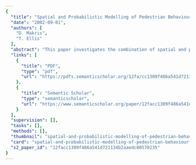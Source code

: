 ```yaml
---
{
  "title": "Spatial and Probabilistic Modelling of Pedestrian Behaviour",
  "date": "2002-09-01",
  "authors": [
    "D. Makris",
    "T. Ellis"
  ],
  "abstract": "This paper investigates the combination of spatial and probabilistic models for reasoning about pedestrian behaviour in visual surveillance systems. Models are learnt by a multi-step unsupervised method and they are used for trajectory labelling and atypical behaviour detection.",
  "links": [
    {
      "title": "PDF",
      "type": "pdf",
      "url": "https://pdfs.semanticscholar.org/12fa/cc1309f486a541d721134b2aaedc00570235.pdf"
    },
    {
      "title": "Semantic Scholar",
      "type": "semanticscholar",
      "url": "https://www.semanticscholar.org/paper/12facc1309f486a541d721134b2aaedc00570235"
    }
  ],
  "supervision": [],
  "tasks": [],
  "methods": [],
  "thumbnail": "spatial-and-probabilistic-modelling-of-pedestrian-behaviour-thumb.jpg",
  "card": "spatial-and-probabilistic-modelling-of-pedestrian-behaviour-card.jpg",
  "s2_paper_id": "12facc1309f486a541d721134b2aaedc00570235"
}
---
```


